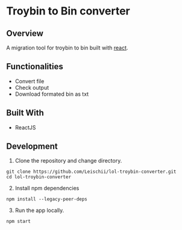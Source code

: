 # Troybin to Bin converter

## Overview

A migration tool for troybin to bin built with [react](https://reactjs.org/).

## Functionalities

- Convert file
- Check output
- Download formated bin as txt

## Built With

- ReactJS

## Development

1. Clone the repository and change directory.

```
git clone https://github.com/Leischii/lol-troybin-converter.git
cd lol-troybin-converter
```

2. Install npm dependencies

```
npm install --legacy-peer-deps
```

3. Run the app locally.

```
npm start
```
